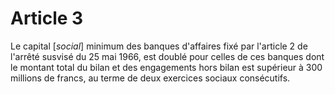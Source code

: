 # Article 3

Le capital [*social*] minimum des banques d'affaires fixé par l'article 2 de l'arrêté susvisé du 25 mai 1966, est doublé pour celles de ces banques dont le montant total du bilan et des engagements hors bilan est supérieur à 300 millions de francs, au terme de deux exercices sociaux consécutifs.
